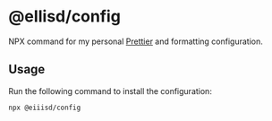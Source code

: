 # @eIIisd/config

NPX command for my personal [Prettier](https://prettier.io) and formatting configuration.

## Usage

Run the following command to install the configuration:

```bash
npx @eiiisd/config
```
